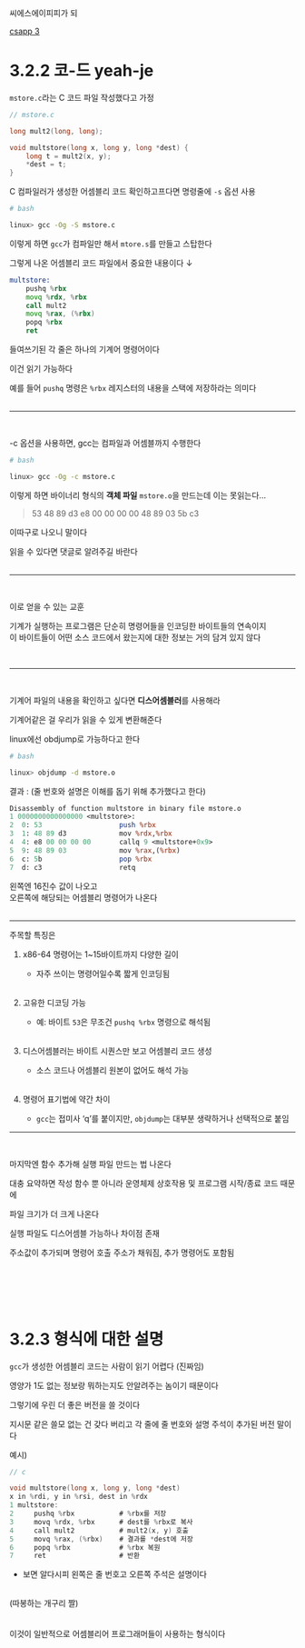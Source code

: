 <br>

씨에스에이피피가 되
<br>

[csapp 3](learn/TIL_0725.md)

# 3.2.2 코-드 yeah-je
`mstore.c`라는 C 코드 파일 작성했다고 가정
```c
// mstore.c

long mult2(long, long);

void multstore(long x, long y, long *dest) {
    long t = mult2(x, y);
    *dest = t;
}
```
C 컴파일러가 생성한 어셈블리 코드 확인하고프다면 명령줄에 `-s` 옵션 사용
```bash
# bash

linux> gcc -Og -S mstore.c
```
이렇게 하면 `gcc`가 컴파일만 해서 `mtore.s`를 만들고 스탑한다

그렇게 나온 어셈블리 코드 파일에서 중요한 내용이다 ↓

```asm
multstore:
    pushq %rbx
    movq %rdx, %rbx
    call mult2
    movq %rax, (%rbx)
    popq %rbx
    ret
```

들여쓰기된 각 줄은 하나의 기계어 명령어이다

이건 읽기 가능하다

예를 들어 `pushq` 명령은 `%rbx` 레지스터의 내용을 스택에 저장하라는 의미다
<br><br>
____

<br>

-c 옵션을 사용하면, gcc는 컴파일과 어셈블까지 수행한다
```bash
# bash

linux> gcc -Og -c mstore.c
```
이렇게 하면 바이너리 형식의 **객체 파일** `mstore.o`을 만드는데 이는 못읽는다...

> 53 48 89 d3 e8 00 00 00 00 48 89 03 5b c3

이따구로 나오니 말이다

읽을 수 있다면 댓글로 알려주길 바란다
<br><br>

___

<br>

이로 얻을 수 있는 교훈

기계가 실행하는 프로그램은 단순히 명령어들을 인코딩한 바이트들의 연속이지<br>
이 바이트들이 어떤 소스 코드에서 왔는지에 대한 정보는 거의 담겨 있지 않다

<br>

___

<br>

기계어 파일의 내용을 확인하고 싶다면 **디스어셈블러**를 사용해라

기계어같은 걸 우리가 읽을 수 있게 변환해준다

linux에선 obdjump로 가능하다고 한다

```bash
# bash

linux> objdump -d mstore.o
```

결과 :  (줄 번호와 설명은 이해를 돕기 위해 추가했다고 한다)
```perl
Disassembly of function multstore in binary file mstore.o
1 0000000000000000 <multstore>:
2  0: 53                   push %rbx
3  1: 48 89 d3             mov %rdx,%rbx
4  4: e8 00 00 00 00       callq 9 <multstore+0x9>
5  9: 48 89 03             mov %rax,(%rbx)
6  c: 5b                   pop %rbx
7  d: c3                   retq
```

왼쪽엔 16진수 값이 나오고<br>
오른쪽에 해당되는 어셈블리 명령어가 나온다
<br><br>

___

주목할 특징은
1. x86-64 명령어는 1~15바이트까지 다양한 길이
    - 자주 쓰이는 명령어일수록 짧게 인코딩됨
<br><br>    

2. 고유한 디코딩 가능
    - 예: 바이트 `53`은 무조건 `pushq %rbx` 명령으로 해석됨
<br><br>

3. 디스어셈블러는 바이트 시퀀스만 보고 어셈블리 코드 생성
    - 소스 코드나 어셈블리 원본이 없어도 해석 가능
<br><br>

4. 명령어 표기법에 약간 차이
    - `gcc`는 접미사 ‘q’를 붙이지만, `objdump`는 대부분 생략하거나 선택적으로 붙임

___

<br>

마지막엔 함수 추가해 실행 파일 만드는 법 나온다

대충 요약하면 작성 함수 뿐 아니라 운영체제 상호작용 및 프로그램 시작/종료 코드 때문에

파일 크기가 더 크게 나온다

실행 파일도 디스어셈블 가능하나 차이점 존재

주소값이 추가되며 명령어 호출 주소가 채워짐, 추가 명령어도 포함됨


<br><br><br><br>

# 3.2.3 형식에 대한 설명
`gcc`가 생성한 어셈블리 코드는 사람이 읽기 어렵다 (진짜임)

영양가 1도 없는 정보랑 뭐하는지도 안알려주는 놈이기 때문이다

그렇기에 우린 더 좋은 버전을 쓸 것이다

지시문 같은 쓸모 없는 건 갖다 버리고 각 줄에 줄 번호와 설명 주석이 추가된 버전 말이다

예시)
```c
// c

void multstore(long x, long y, long *dest)
x in %rdi, y in %rsi, dest in %rdx
1 multstore:
2     pushq %rbx           # %rbx를 저장
3     movq %rdx, %rbx      # dest를 %rbx로 복사
4     call mult2           # mult2(x, y) 호출
5     movq %rax, (%rbx)    # 결과를 *dest에 저장
6     popq %rbx            # %rbx 복원
7     ret                  # 반환
```
- 보면 알다시피 왼쪽은 줄 번호고 오른쪽 주석은 설명이다

<br>
(따봉하는 개구리 짤)
<br><br><br>
이것이 일반적으로 어셈블리어 프로그래머들이 사용하는 형식이다